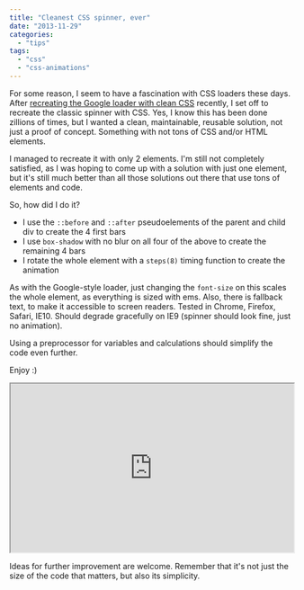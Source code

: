 ```yaml
---
title: "Cleanest CSS spinner, ever"
date: "2013-11-29"
categories:
  - "tips"
tags:
  - "css"
  - "css-animations"
---
```


For some reason, I seem to have a fascination with CSS loaders these days. After [recreating the Google loader with clean CSS](http://lea.verou.me/2013/11/flexible-google-style-loader-with-css/) recently, I set off to recreate the classic spinner with CSS. Yes, I know this has been done zillions of times, but I wanted a clean, maintainable, reusable solution, not just a proof of concept. Something with not tons of CSS and/or HTML elements.

I managed to recreate it with only 2 elements. I'm still not completely satisfied, as I was hoping to come up with a solution with just one element, but it's still much better than all those solutions out there that use tons of elements and code.

So, how did I do it?

- I use the `::before` and `::after` pseudoelements of the parent and child div to create the 4 first bars
- I use `box-shadow` with no blur on all four of the above to create the remaining 4 bars
- I rotate the whole element with a `steps(8)` timing function to create the animation

As with the Google-style loader, just changing the `font-size` on this scales the whole element, as everything is sized with ems. Also, there is fallback text, to make it accessible to screen readers. Tested in Chrome, Firefox, Safari, IE10. Should degrade gracefully on IE9 (spinner should look fine, just no animation).

Using a preprocessor for variables and calculations should simplify the code even further.

Enjoy :)

<iframe src="http://dabblet.com/gist/7615212" width="100%" height="300"></iframe>

Ideas for further improvement are welcome. Remember that it's not just the size of the code that matters, but also its simplicity.
